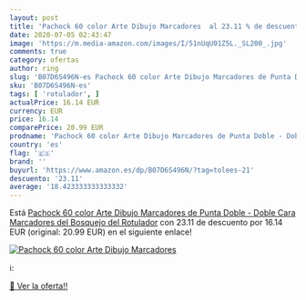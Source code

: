 ```yaml
---
layout: post
title: 'Pachock 60 color Arte Dibujo Marcadores  al 23.11 % de descuento'
date: 2020-07-05 02:43:47
image: 'https://m.media-amazon.com/images/I/51nUqU01Z5L._SL200_.jpg'
comments: true
category: ofertas
author: ring
slug: 'B07D6S496N-es Pachock 60 color Arte Dibujo Marcadores de Punta Doble -...'
sku: 'B07D6S496N-es'
tags: [ 'rotulador', ]
actualPrice: 16.14 EUR
currency: EUR
price: 16.14
comparePrice: 20.99 EUR
prodname: 'Pachock 60 color Arte Dibujo Marcadores de Punta Doble - Doble Cara Marcadores del Bosquejo del Rotulador'
country: 'es'
flag: '🇪🇸'
brand: ''
buyurl: 'https://www.amazon.es/dp/B07D6S496N/?tag=tolees-21'
descuento: '23.11'
average: '18.423333333333332'
---
```


Está [Pachock 60 color Arte Dibujo Marcadores de Punta Doble - Doble Cara Marcadores del Bosquejo del Rotulador](https://www.amazon.es/dp/B07D6S496N/?tag=tolees-21) con 23.11 de descuento por 16.14 EUR (original: 20.99 EUR) en el siguiente enlace!

[![Pachock 60 color Arte Dibujo Marcadores ](https://m.media-amazon.com/images/I/51nUqU01Z5L._SL200_.jpg)](https://www.amazon.es/dp/B07D6S496N/?tag=tolees-21)

ℹ️:


[🛒 Ver la oferta!!](https://www.amazon.es/dp/B07D6S496N/?tag=tolees-21)
